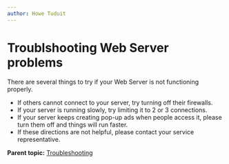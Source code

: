 ```yaml
---
author: Howe Tuduit
---
```


# Troublshooting Web Server problems

There are several things to try if your Web Server is not functioning properly.

-    If others cannot connect to your server, try turning off their firewalls. 
-    If your server is running slowly, try limiting it to 2 or 3 connections. 
-    If your server keeps creating pop-up ads when people access it, please turn them off and things will run faster. 
-    If these directions are not helpful, please contact your service representative. 

**Parent topic:** [Troubleshooting](../taskbook/troubleshooting.md)

